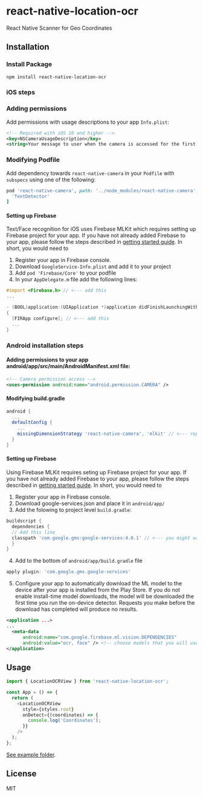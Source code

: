 # react-native-location-ocr

React Native Scanner for Geo Coordinates

## Installation

### Install Package

```sh
npm install react-native-location-ocr
```

### iOS steps

### Adding permissions

Add permissions with usage descriptions to your app `Info.plist`:

```xml
<!-- Required with iOS 10 and higher -->
<key>NSCameraUsageDescription</key>
<string>Your message to user when the camera is accessed for the first time</string>
```

### Modifying Podfile

Add dependency towards `react-native-camera` in your `Podfile` with `subspecs` using one of the following:

```ruby
pod 'react-native-camera', path: '../node_modules/react-native-camera', subspecs: [
  'TextDetector'
]
```

#### Setting up Firebase

Text/Face recognition for iOS uses Firebase MLKit which requires setting up Firebase project for your app.
If you have not already added Firebase to your app, please follow the steps described in [getting started guide](https://firebase.google.com/docs/ios/setup).
In short, you would need to

1. Register your app in Firebase console.
2. Download `GoogleService-Info.plist` and add it to your project
3. Add `pod 'Firebase/Core'` to your podfile
4. In your `AppDelegate.m` file add the following lines:

```objective-c
#import <Firebase.h> // <--- add this
...

- (BOOL)application:(UIApplication *)application didFinishLaunchingWithOptions:(NSDictionary *)launchOptions
{
  [FIRApp configure]; // <--- add this
  ...
}
```

### Android installation steps

#### Adding permissions to your app android/app/src/main/AndroidManifest.xml file:

```xml
<!-- Camera permission access -->
<uses-permission android:name="android.permission.CAMERA" />
```

#### Modifying build.gradle

```gradle
android {
  ...
  defaultConfig {
    ...
    missingDimensionStrategy 'react-native-camera', 'mlkit' // <--- replace general with mlkit
  }
}
```

#### Setting up Firebase

Using Firebase MLKit requires seting up Firebase project for your app. If you have not already added Firebase to your app, please follow the steps described in [getting started guide](https://firebase.google.com/docs/android/setup).
In short, you would need to

1. Register your app in Firebase console.
2. Download google-services.json and place it in `android/app/`
3. Add the folowing to project level `build.gradle`:

```gradle
buildscript {
  dependencies {
  // Add this line
  classpath 'com.google.gms:google-services:4.0.1' // <--- you might want to use different version
  }
}
```

4. Add to the bottom of `android/app/build.gradle` file

```gradle
apply plugin: 'com.google.gms.google-services'
```

5. Configure your app to automatically download the ML model to the device after your app is installed from the Play Store. If you do not enable install-time model downloads, the model will be downloaded the first time you run the on-device detector. Requests you make before the download has completed will produce no results.

```xml
<application ...>
...
  <meta-data
      android:name="com.google.firebase.ml.vision.DEPENDENCIES"
      android:value="ocr, face" /> <!-- choose models that you will use -->
</application>
```

## Usage

```typescript
import { LocationOCRView } from 'react-native-location-ocr';

const App = () => {
  return (
    <LocationOCRView
      style={styles.root}
      onDetect={(coordinates) => {
        console.log('Coordinates');
      }}
    />
  );
};
```

[See example folder](/example).

## License

MIT
